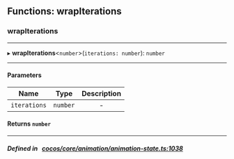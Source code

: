 ## Functions: wrapIterations

### wrapIterations


___
▸ **wrapIterations**<`number`\>(`iterations: number`): `number`
___


#### Parameters

| Name | Type | Description |
| :------: | :------: | :------: |
| `iterations` | `number` | - |

#### Returns `number` 
___


##### Defined in &nbsp;   [cocos/core/animation/animation-state.ts:1038](https://github.com/cocos-creator/engine/blob/c7bf6b8a9/cocos/core/animation/animation-state.ts#L1038)&nbsp;
